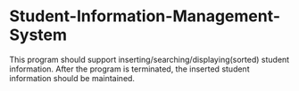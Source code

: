 # Student-Information-Management-System
This program should support inserting/searching/displaying(sorted) student information. After the program is terminated, the inserted student information should be maintained.
